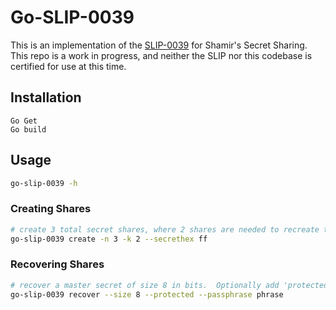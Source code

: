 # Go-SLIP-0039

This is an implementation of the [SLIP-0039](https://github.com/satoshilabs/slips/blob/master/slip-0039.md) for Shamir's Secret Sharing.  This repo is a work in progress, and neither the SLIP nor this codebase is certified for use at this time.

## Installation

```
Go Get
Go build
```

## Usage
```bash
go-slip-0039 -h
```
### Creating Shares
```bash
# create 3 total secret shares, where 2 shares are needed to recreate the master secret "ff" in hexadecimal format
go-slip-0039 create -n 3 -k 2 --secrethex ff
```
### Recovering Shares
```bash
# recover a master secret of size 8 in bits.  Optionally add 'protected' to hide share words in console.  Optionally add 'passphrase' to add a pass phrase to the auto generated seed output
go-slip-0039 recover --size 8 --protected --passphrase phrase
```